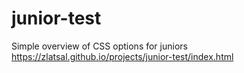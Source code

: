 # junior-test
Simple overview of CSS options for juniors
https://zlatsal.github.io/projects/junior-test/index.html
